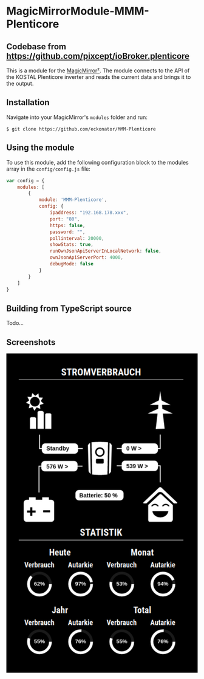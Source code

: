 # MagicMirrorModule-MMM-Plenticore

## Codebase from https://github.com/pixcept/ioBroker.plenticore

This is a module for the [MagicMirror²](https://github.com/MichMich/MagicMirror/). The module connects to the API of the KOSTAL Plenticore inverter and reads the current data and brings it to the output.

## Installation

Navigate into your MagicMirror's `modules` folder and run:
```
$ git clone https://github.com/eckonator/MMM-Plenticore
```

## Using the module

To use this module, add the following configuration block to the modules array in the `config/config.js` file:
```js
var config = {
    modules: [
        {
            module: 'MMM-Plenticore',
            config: {
                ipaddress: "192.168.178.xxx",
                port: "80",
                https: false,
                password: "",
                pollinterval: 20000,
                showStats: true,
                runOwnJsonApiServerInLocalNetwork: false,
                ownJsonApiServerPort: 4000,
                debugMode: false
            }
        }
    ]
}
```

## Building from TypeScript source

Todo...

## Screenshots

![alt text][ss_01]

[ss_01]: MMM-Plenticore.png "Example of MMM-Plenticore module at work"